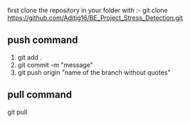 first clone the repository in your folder with :- git clone https://github.com/Aditig16/BE_Project_Stress_Detection.git
## push command
1. git add .
2. git commit -m "message"
3. git push origin "name of the branch without quotes"


## pull command
git pull
